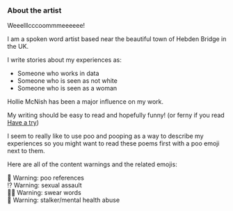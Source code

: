 ### About the artist

Weeelllcccoommmeeeeee!

I am a spoken word artist based near the beautiful town of Hebden Bridge in the UK.

I write stories about my experiences as:
* Someone who works in data
* Someone who is seen as not white
* Someone who is seen as a woman

Hollie McNish has been a major influence on my work.

My writing should be easy to read and hopefully funny! (or ferny if you read [Have a try](https://ilikeshinythings.github.io/haveatry/))

I seem to really like to use poo and pooping as a way to describe my experiences so you might want to read these poems first with a poo emoji next to them.

Here are all of the content warnings and the related emojis:

💩 Warning: poo references\
⁉️ Warning: sexual assault\
🖕🏿 Warning: swear words\
🧠 Warning: stalker/mental health abuse
